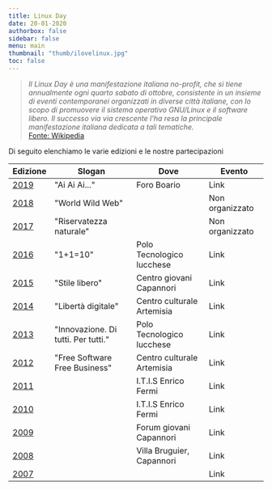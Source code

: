 ```yaml
---
title: Linux Day
date: 20-01-2020
authorbox: false
sidebar: false
menu: main
thumbnail: "thumb/ilovelinux.jpg"
toc: false
---
```

>*Il Linux Day è una manifestazione italiana no-profit, che si tiene annualmente ogni quarto sabato di ottobre, consistente in un insieme di eventi contemporanei organizzati in diverse città italiane, con lo scopo di promuovere il sistema operativo GNU/Linux e il software libero. Il successo via via crescente l'ha resa la principale manifestazione italiana dedicata a tali tematiche.*  
[Fonte: Wikipedia](https://it.wikipedia.org/wiki/Linux_Day)

Di seguito elenchiamo le varie edizioni e le nostre partecipazioni 

| Edizione                              | Slogan                              | Dove                       | Evento          |
| --------                              | ---------                           | -------                    | ----            |
| [2019](https://www.linuxday.it/2019/) | "Ai Ai Ai..."                       | Foro Boario                | Link            |
| [2018](https://www.linuxday.it/2018/) | "World Wild Web"                    |                            | Non organizzato |
| [2017](https://www.linuxday.it/2017/) | "Riservatezza naturale"             |                            | Non organizzato |
| [2016](https://www.linuxday.it/2016/) | "1+1=10"                            | Polo Tecnologico lucchese  | Link            |
| [2015](https://www.linuxday.it/2015/) | "Stile libero"                      | Centro giovani Capannori   | Link            |
| [2014](https://www.linuxday.it/2014/) | "Libertà digitale"                  | Centro culturale Artemisia | Link            |
| [2013](https://www.linuxday.it/2013/) | "Innovazione. Di tutti. Per tutti." | Polo Tecnologico lucchese  | Link            |
| [2012](https://www.linuxday.it/2012/) | "Free Software Free Business"       | Centro culturale Artemisia | Link            |
| [2011](https://www.linuxday.it/2011/) |                                     | I.T.I.S Enrico Fermi       | Link            |
| [2010](https://www.linuxday.it/2010/) |                                     | I.T.I.S Enrico Fermi       | Link            |
| [2009](https://www.linuxday.it/2009/) |                                     | Forum giovani Capannori    | Link            |
| [2008](https://www.linuxday.it/2008/) |                                     | Villa Bruguier, Capannori  | Link            |
| [2007](https://www.linuxday.it/2007/) |                                     |                            | Link            |
